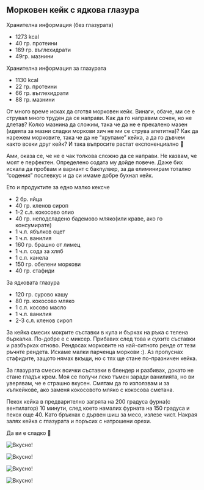 ## Морковен кейк с ядкова глазура

Хранителна информация (без глазурата)
- 1273 kcal
- 40 гр. протеини
- 189 гр. въглехидрати
- 49гр. мазнини

Хранителна информация за глазурата
- 1130 kcal
- 22 гр. протеини
- 66 гр. въглехидрати
- 88 гр. мазнини

От много време исках да сготвя морковен кейк. Винаги, обаче, ми се е струвал много труден да се направи. Как да го направим сочен, но не длетав? Колко мазнина да сложим, така че да не е прекалено мазен (идеята за мазни сладки моркови хич не ми се струва апетитна)? Как да нарежем морковите, така че да не “хрупаме” кейка, а да го дъвчем както всеки друг кейк? И така въпросите растат експоненциално 🙂

Ами, оказа се, че не е чак толкова сложно да се направи. Не казвам, че моят е перфектен. Определено содата му дойде повече. Даже бих искала да пробвам и вариант с бакпулвер, за да елиминирам тотално “содения” послевкус и да си имаме добре бухнал кейк.

Ето и продуктите за едно малко кексче
- 2 бр. яйца
- 40 гр. кленов сироп
- 1-2 с.л. кокосово олио
- 40 гр. неподсладено бадемово мляко(или краве, ако го консумирате)
- 1 ч.л. ябълков оцет
- 1 ч.л. ванилия
- 160 гр. брашно от лимец
- 1 ч.л. сода за хляб
- 1 с.л. канела
- 150 гр. обелени моркови
- 40 гр. стафиди

За ядковата глазура
- 120 гр. сурово кашу
- 80 гр. кокосово мляко
- 1 с.л. косово масло
- 1 ч.л. ванилия
- 2-3 с.л. кленов сироп

За кейка смесих мокрите съставки в купа и бърках на ръка с телена бъркалка. По-добре е с миксер. Прибавих след това и сухите съставки и разбърках отново. Рендосах морковите на най-ситното ренде от тези ръчнте рендета. Искаме малки парченца моркови :). Аз пропуснах стафидите, защото нямах вкъщи, но с тях ще стане по-празничен кейка.

За глазурата смесих всички съставки в блендер и разбивах, докато не стане гладък крем. Моя се получи леко тъмен заради ванилията, но ви уверявам, че е страшно вкусен. Смятам да го използвам и за къпкейкове, ако заменя кокосовото мляко с кокосова сметана.

Пекох кейка в предварително загрята на 200 градуса фурна(с вентилатор) 10 минути, след което намалих фурната на 150 градуса и пекох още 40. Като бръкнах с дървен шиш за месо, излезе чист. Накрая залях кейка с глазурата и поръсих с натрошени орехи.

Да ви е сладко 🙂

![Вкусно!](/images/4B5D8C70-689E-4F7B-92CD-66C8EC6C3E8D-1024x768.jpeg "Да Ви е сладко!")

![Вкусно!](/images/9EC44996-34A2-4E11-9309-D2EA5E994C00-1024x768.jpeg "Да Ви е сладко!")

![Вкусно!](/images/419F707A-1D4B-41FD-994C-24DBB5E4605E-1024x768.jpeg "Да Ви е сладко!")

![Вкусно!](/images/10B3AEDB-C01F-4524-AF53-A1CCD488859B-1024x768.jpeg "Да Ви е сладко!")
